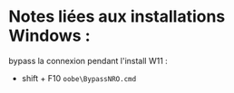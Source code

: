 # Notes liées aux installations Windows :

bypass la connexion pendant l'install W11 :
 - shift + F10 `oobe\BypassNRO.cmd`